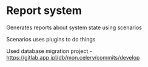 # Report system

Generates reports about system state using scenarios

Scenarios uses plugins to do things

Used database migration project - https://gitlab.app.ipl/db/mon.celery/commits/develop
